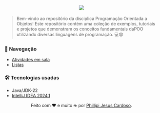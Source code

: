 <h1 align="center">
  <img src="https://cdn.discordapp.com/attachments/1238569927128907948/1241517504812286093/POO.png?ex=664b2587&is=6649d407&hm=5f87ede0a22c0fed18cfcdd868e4a6db6b96b3fb9fe942dc2fcff75af5d747c7&">
  <br>
</h1>


> Bem-vindo ao repositório da disciplica Programação Orientada a Objetos! Este repositório contém uma coleção de exemplos, tutoriais e projetos que demonstram os conceitos fundamentais daPOO utilizando diversas linguagens de programação. 💻😎

 
### 🚀 Navegação 
- [Atividades em sala](https://github.com/lipesshw/POO/tree/main/Atividades)<br>
- [Listas](https://github.com/lipesshw/POO/tree/main/Listas)

### 🛠️ Tecnologias usadas

 - Java/JDK-22
 - [IntelliJ IDEA 2024.1</p>](https://www.jetbrains.com/idea/download/?section=windows)

<p align="center">
Feito com ❤️ e muito ☕ por <a href="https://www.instagram.com/felipessh7">Phillipi Jesus Cardoso</a>.
  <br>
</p>
